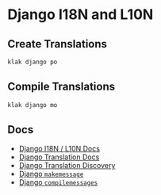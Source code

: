 # Django I18N and L10N

## Create Translations

```bash
klak django po
```


## Compile Translations

```bash
klak django mo
```

## Docs

- [Django I18N / L10N Docs](https://docs.djangoproject.com/en/dev/topics/i18n/)
- [Django Translation Docs](https://docs.djangoproject.com/en/dev/topics/i18n/translation/)
- [Django Translation Discovery](https://docs.djangoproject.com/en/dev/topics/i18n/translation/#how-django-discovers-translations)
- [Django `makemessage`](https://docs.djangoproject.com/en/dev/ref/django-admin/#django-admin-makemessages)
- [Django `compilemessages`](https://docs.djangoproject.com/en/dev/ref/django-admin/#compilemessages)
